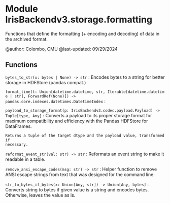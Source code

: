 Module IrisBackendv3.storage.formatting
=======================================
Functions that define the formatting (+ encoding and decoding) of data in the
archived format.

@author: Colombo, CMU
@last-updated: 09/29/2024

Functions
---------

    
`bytes_to_str(x: bytes | None) ‑> str`
:   Encodes bytes to a string for better storage in HDFStore (pandas compat.)

    
`format_time(t: Union[datetime.datetime, str, Iterable[datetime.datetime | str], ForwardRef(None)]) ‑> pandas.core.indexes.datetimes.DatetimeIndex`
:   

    
`payload_to_storage_format(p: IrisBackendv3.codec.payload.Payload) ‑> Tuple[type, Any]`
:   Converts a payload to its proper storage format for maximum
    compatibility and efficiency with the Pandas HDFStore for DataFrames.
    
    Returns a tuple of the target dtype and the payload value, transformed if
    necessary.

    
`reformat_event_str(val: str) ‑> str`
:   Reformats an event string to make it readable in a table.

    
`remove_ansi_escape_codes(msg: str) ‑> str`
:   Helper function to remove ANSI escape strings from text that was
    designed for the command line:

    
`str_to_bytes_if_bytes(x: Union[Any, str]) ‑> Union[Any, bytes]`
:   Converts string to bytes if given value is a string and encodes bytes.
    Otherwise, leaves the value as is.